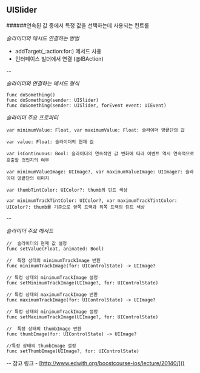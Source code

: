 UISlider
--

######연속된 값 중에서 특정 값을 선택하는데 사용되는 컨트롤

*슬라이더와 메서드 연결하는 방법*

- addTarget(_:action:for:) 메서드 사용
- 인터페이스 빌더에서 연결 (@IBAction)

--

*슬라이더와 연결하는 메서드 형식*

```
func doSomething()
func doSomething(sender: UISlider)
func doSomething(sender: UISlider, forEvent event: UIEvent)
```
*슬라이더 주요 프로퍼티*

```
var minimumValue: Float, var maximumValue: Float: 슬라이더 양끝단의 값

var value: Float: 슬라이더의 현재 값

var isContinuous: Bool: 슬라이더의 연속적인 값 변화에 따라 이벤트 역시 연속적으로 호출할 것인지의 여부

var minimumValueImage: UIImage?, var maximumValueImage: UIImage?: 슬라이더 양끝단의 이미지

var thumbTintColor: UIColor?: thumb의 틴트 색상

var minimumTrackTintColor: UIColor?, var maximumTrackTintColor: UIColor?: thumb를 기준으로 앞쪽 트랙과 뒤쪽 트랙의 틴트 색상

```
--

*슬라이더 주요 메서드*

	//  슬라이더의 현재 값 설정
	func setValue(Float, animated: Bool)
	
	//  특정 상태의 minimumTrackImage 반환
	func minimumTrackImage(for: UIControlState) -> UIImage?
	
	// 특정 상태의 minimumTrackImage 설정
	func setMinimumTrackImage(UIImage?, for: UIControlState)
	
	// 특정 상태의 maximumTrackImage 반환
	func maximumTrackImage(for: UIControlState) -> UIImage?
	
	// 특정 상태의 minimumTrackImage 설정
	func setMaximumTrackImage(UIImage?, for: UIControlState)
	
	//  특정 상태의 thumbImage 반환
	func thumbImage(for: UIControlState) -> UIImage?
	
	//특정 상태의 thumbImage 설정
	func setThumbImage(UIImage?, for: UIControlState)
	
--
참고 링크 -
[http://www.edwith.org/boostcourse-ios/lecture/20140/]()